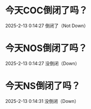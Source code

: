 # 今天COC倒闭了吗？

2025-2-13 0:14:27 倒闭了（Not Down）

# 今天NOS倒闭了吗？

2025-2-13 0:14:27 没倒闭（Down）

# 今天NS倒闭了吗？

2025-2-13 0:14:31 没倒闭（Down）

